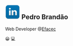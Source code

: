 ## [![LinkdIn](https://github.com/brandaopj/brandaopj.github.io/blob/master/linkedin48.png)](https://www.linkedin.com/in/brandaopj/) Pedro Brandão 

Web Developer @[Efacec](http://www.http://www.efacec.pt/)

:grinning:
:computer: 
